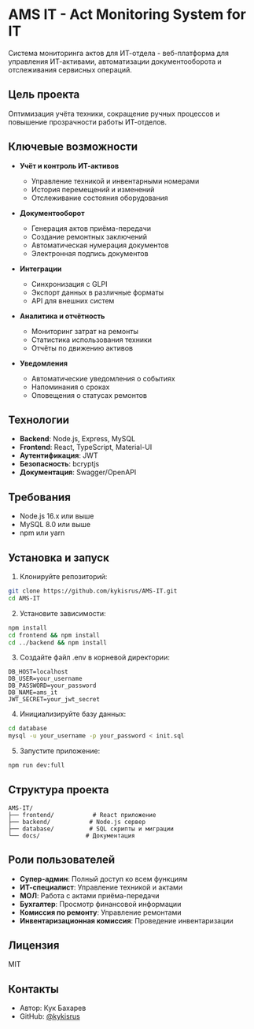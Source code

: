 # AMS IT - Act Monitoring System for IT

Система мониторинга актов для ИТ-отдела - веб-платформа для управления ИТ-активами, автоматизации документооборота и отслеживания сервисных операций.

## Цель проекта

Оптимизация учёта техники, сокращение ручных процессов и повышение прозрачности работы ИТ-отделов.

## Ключевые возможности

* **Учёт и контроль ИТ-активов**
  * Управление техникой и инвентарными номерами
  * История перемещений и изменений
  * Отслеживание состояния оборудования

* **Документооборот**
  * Генерация актов приёма-передачи
  * Создание ремонтных заключений
  * Автоматическая нумерация документов
  * Электронная подпись документов

* **Интеграции**
  * Синхронизация с GLPI
  * Экспорт данных в различные форматы
  * API для внешних систем

* **Аналитика и отчётность**
  * Мониторинг затрат на ремонты
  * Статистика использования техники
  * Отчёты по движению активов

* **Уведомления**
  * Автоматические уведомления о событиях
  * Напоминания о сроках
  * Оповещения о статусах ремонтов

## Технологии

* **Backend**: Node.js, Express, MySQL
* **Frontend**: React, TypeScript, Material-UI
* **Аутентификация**: JWT
* **Безопасность**: bcryptjs
* **Документация**: Swagger/OpenAPI

## Требования

* Node.js 16.x или выше
* MySQL 8.0 или выше
* npm или yarn

## Установка и запуск

1. Клонируйте репозиторий:
```bash
git clone https://github.com/kykisrus/AMS-IT.git
cd AMS-IT
```

2. Установите зависимости:
```bash
npm install
cd frontend && npm install
cd ../backend && npm install
```

3. Создайте файл .env в корневой директории:
```env
DB_HOST=localhost
DB_USER=your_username
DB_PASSWORD=your_password
DB_NAME=ams_it
JWT_SECRET=your_jwt_secret
```

4. Инициализируйте базу данных:
```bash
cd database
mysql -u your_username -p your_password < init.sql
```

5. Запустите приложение:
```bash
npm run dev:full
```

## Структура проекта

```
AMS-IT/
├── frontend/           # React приложение
├── backend/           # Node.js сервер
├── database/          # SQL скрипты и миграции
└── docs/             # Документация
```

## Роли пользователей

* **Супер-админ**: Полный доступ ко всем функциям
* **ИТ-специалист**: Управление техникой и актами
* **МОЛ**: Работа с актами приёма-передачи
* **Бухгалтер**: Просмотр финансовой информации
* **Комиссия по ремонту**: Управление ремонтами
* **Инвентаризационная комиссия**: Проведение инвентаризации

## Лицензия

MIT

## Контакты

* Автор: Кук Бахарев
* GitHub: [@kykisrus](https://github.com/kykisrus) 